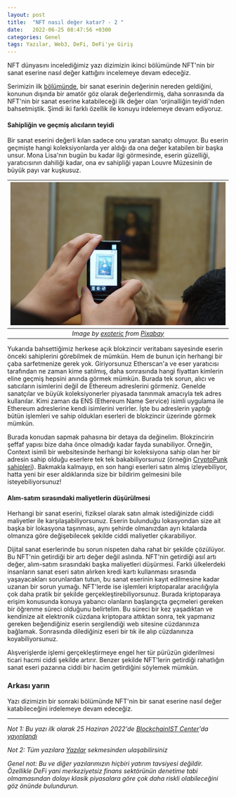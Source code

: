 ```yaml
---
layout: post
title:  "NFT nasıl değer katar? - 2 "
date:   2022-06-25 08:47:56 +0300
categories: Genel
tags: Yazılar, Web3, DeFi, DeFi'ye Giriş
---
```


NFT dünyasını incelediğimiz yazı dizimizin ikinci bölümünde NFT'nin bir sanat eserine nasıl değer kattığını incelemeye devam edeceğiz.

Serimizin ilk [bölümünde](/genel/2022/05/25/NFTler-nasil-deger-katar-1.html), bir sanat eserinin değerinin nereden geldiğini, konunun dışında bir amatör göz olarak değerlendirmiş, daha sonrasında da NFT'nin bir sanat eserine katabileceği ilk değer olan 'orjinalliğin teyidi'nden bahsetmiştik. Şimdi iki farklı özellik ile konuyu irdelemeye devam ediyoruz. 

#### Sahipliğin ve geçmiş alıcıların teyidi 
Bir sanat eserini değerli kılan sadece onu yaratan sanatçı olmuyor. Bu eserin geçmişte hangi koleksiyonlarda yer aldığı da ona değer katabilen bir başka unsur. Mona Lisa'nın bugün bu kadar ilgi görmesinde, eserin güzelliği, yaratıcısının dahiliği kadar, ona ev sahipliği yapan Louvre Müzesinin de büyük payı var kuşkusuz. 

|![tokens](/assets/mona-lisa-1357716_800.jpg)|
|:--:| 
| *Image by [exoteric](https://pixabay.com/users/exoteric-2345351/) from [Pixabay](https://pixabay.com/)*|

Yukarıda bahsettiğimiz herkese açık blokzincir veritabanı sayesinde eserin önceki sahiplerini görebilmek de mümkün. Hem de bunun için herhangi bir çaba sarfetmenize gerek yok. Giriyorsunuz Etherscan'a ve eser yaratıcısı tarafından ne zaman kime satılmış, daha sonrasında hangi fiyattan kimlerin eline geçmiş hepsini anında görmek mümkün. Burada tek sorun, alıcı ve satıcıların isimlerini değil de Ethereum adreslerini görmeniz. Genelde sanatçılar ve büyük koleksiyonerler piyasada tanınmak amacıyla tek adres kullanılar. Kimi zaman da ENS (Ethereum Name Service) isimli uygulama ile Ethereum adreslerine kendi isimlerini verirler. İşte bu adreslerin yaptığı bütün işlemleri ve sahip oldukları eserleri de blokzincir üzerinde görmek mümkün. 

Burada konudan sapmak pahasına bir detaya da değinelim. Blokzincirin şeffaf yapısı bize daha önce olmadığı kadar fayda sunabiliyor. Örneğin, Context isimli bir websitesinde herhangi bir koleksiyona sahip olan her bir adresin sahip olduğu eserlere tek tek bakabiliyorsunuz (örneğin [CryptoPunk sahipleri](https://context.app/lists/cryptopunks)). Bakmakla kalmayıp, en son hangi eserleri satın almış izleyebiliyor, hatta yeni bir eser aldıklarında size bir bildirim gelmesini bile isteyebiliyorsunuz!

#### Alım-satım sırasındaki maliyetlerin düşürülmesi
Herhangi bir sanat eserini, fiziksel olarak satın almak istediğinizde ciddi maliyetler ile karşılaşabiliyorsunuz. Eserin bulunduğu lokasyondan size ait başka bir lokasyona taşınması, aynı şehirde olmanızdan ayrı kıtalarda olmanıza göre değişebilecek şekilde ciddi maliyetler çıkarabiliyor. 

Dijital sanat eserlerinde bu sorun nispeten daha rahat bir şekilde çözülüyor. Bu NFT'nin getirdiği bir artı değer değil aslında. NFT'nin getirdiği asıl artı değer, alım-satım sırasındaki başka maliyetleri düşürmesi. Farklı ülkelerdeki insanların sanat eseri satın alırken kredi kartı kullanması sırasında yaşayacakları sorunlardan tutun, bu sanat eserinin kayıt edilmesine kadar uzanan bir sorun yumağı. NFT'lerde ise işlemleri kriptoparalar aracılığıyla çok daha pratik bir şekilde gerçekleştirebiliyorsunuz. Burada kriptoparaya erişim konusunda konuya yabancı olanların başlangıçta geçmeleri gereken bir öğrenme süreci olduğunu belirtelim. Bu süreci bir kez yaşadıktan ve kendinize ait elektronik cüzdana kriptopara attıktan sonra, tek yapmanız gereken beğendiğiniz eserin sergilendiği web sitesine cüzdanınıza bağlamak. Sonrasında dilediğiniz eseri bir tık ile alıp cüzdanınıza koyabiliyorsunuz. 

Alışverişlerde işlemi gerçekleştirmeye engel her tür pürüzün giderilmesi ticari hacmi ciddi şekilde artırır. Benzer şekilde NFT'lerin getirdiği rahatlığın sanat eseri pazarına ciddi bir hacim getirdiğini söylemek mümkün. 

### Arkası yarın
Yazı dizimizin bir sonraki bölümünde NFT'nin bir sanat eserine nasıl değer katabileceğini irdelemeye devam edeceğiz. 

---

*Not 1: Bu yazı ilk olarak 25 Haziran 2022'de [BlockchainIST Center](https://medium.com/blockchainist-center)'da [yayınlandı]()*

*Not 2: Tüm yazılara [Yazılar](/articles/) sekmesinden ulaşabilirsiniz*

*Genel not: Bu ve diğer yazılarımızın hiçbiri yatırım tavsiyesi değildir. Özellikle DeFi yani merkeziyetsiz finans sektörünün denetime tabi olmamasından dolayı klasik piyasalara göre çok daha riskli olabileceğini göz önünde bulundurun.* 

